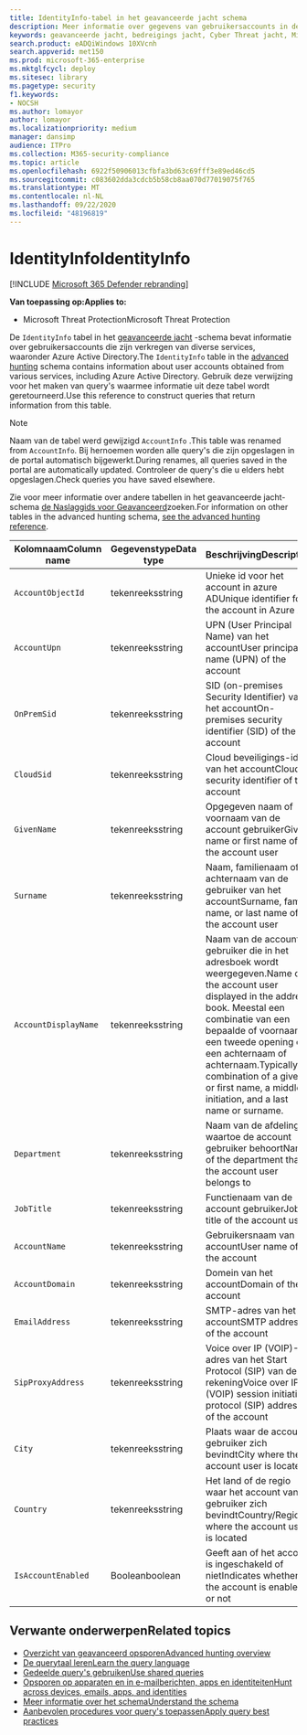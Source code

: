```yaml
---
title: IdentityInfo-tabel in het geavanceerde jacht schema
description: Meer informatie over gegevens van gebruikersaccounts in de tabel IdentityInfo van het schema geavanceerde jacht
keywords: geavanceerde jacht, bedreigings jacht, Cyber Threat jacht, Microsoft Threat Protection, Microsoft 365, MTP, m365, Search, query, Telemetry, schema naslag, kusto, tabel, kolom, gegevenstype, beschrijving, AccountInfo, IdentityInfo, account
search.product: eADQiWindows 10XVcnh
search.appverid: met150
ms.prod: microsoft-365-enterprise
ms.mktglfcycl: deploy
ms.sitesec: library
ms.pagetype: security
f1.keywords:
- NOCSH
ms.author: lomayor
author: lomayor
ms.localizationpriority: medium
manager: dansimp
audience: ITPro
ms.collection: M365-security-compliance
ms.topic: article
ms.openlocfilehash: 6922f50906013cfbfa3bd63c69fff3e89ed46cd5
ms.sourcegitcommit: c083602dda3cdcb5b58cb8aa070d77019075f765
ms.translationtype: MT
ms.contentlocale: nl-NL
ms.lasthandoff: 09/22/2020
ms.locfileid: "48196819"
---
```

# <a name="identityinfo"></a><span data-ttu-id="9a699-104">IdentityInfo</span><span class="sxs-lookup"><span data-stu-id="9a699-104">IdentityInfo</span></span>

[!INCLUDE [Microsoft 365 Defender rebranding](../includes/microsoft-defender.md)]


<span data-ttu-id="9a699-105">**Van toepassing op:**</span><span class="sxs-lookup"><span data-stu-id="9a699-105">**Applies to:**</span></span>
- <span data-ttu-id="9a699-106">Microsoft Threat Protection</span><span class="sxs-lookup"><span data-stu-id="9a699-106">Microsoft Threat Protection</span></span>

<span data-ttu-id="9a699-107">De `IdentityInfo` tabel in het [geavanceerde jacht](advanced-hunting-overview.md) -schema bevat informatie over gebruikersaccounts die zijn verkregen van diverse services, waaronder Azure Active Directory.</span><span class="sxs-lookup"><span data-stu-id="9a699-107">The `IdentityInfo` table in the [advanced hunting](advanced-hunting-overview.md) schema contains information about user accounts obtained from various services, including Azure Active Directory.</span></span> <span data-ttu-id="9a699-108">Gebruik deze verwijzing voor het maken van query's waarmee informatie uit deze tabel wordt geretourneerd.</span><span class="sxs-lookup"><span data-stu-id="9a699-108">Use this reference to construct queries that return information from this table.</span></span>

>[!NOTE]
><span data-ttu-id="9a699-109">Naam van de tabel werd gewijzigd `AccountInfo` .</span><span class="sxs-lookup"><span data-stu-id="9a699-109">This table was renamed from `AccountInfo`.</span></span> <span data-ttu-id="9a699-110">Bij hernoemen worden alle query's die zijn opgeslagen in de portal automatisch bijgewerkt.</span><span class="sxs-lookup"><span data-stu-id="9a699-110">During renames, all queries saved in the portal are automatically updated.</span></span> <span data-ttu-id="9a699-111">Controleer de query's die u elders hebt opgeslagen.</span><span class="sxs-lookup"><span data-stu-id="9a699-111">Check queries you have saved elsewhere.</span></span>

<span data-ttu-id="9a699-112">Zie voor meer informatie over andere tabellen in het geavanceerde jacht-schema [de Naslaggids voor Geavanceerd](advanced-hunting-schema-tables.md)zoeken.</span><span class="sxs-lookup"><span data-stu-id="9a699-112">For information on other tables in the advanced hunting schema, [see the advanced hunting reference](advanced-hunting-schema-tables.md).</span></span>

| <span data-ttu-id="9a699-113">Kolomnaam</span><span class="sxs-lookup"><span data-stu-id="9a699-113">Column name</span></span> | <span data-ttu-id="9a699-114">Gegevenstype</span><span class="sxs-lookup"><span data-stu-id="9a699-114">Data type</span></span> | <span data-ttu-id="9a699-115">Beschrijving</span><span class="sxs-lookup"><span data-stu-id="9a699-115">Description</span></span> |
|-------------|-----------|-------------|
| `AccountObjectId` | <span data-ttu-id="9a699-116">tekenreeks</span><span class="sxs-lookup"><span data-stu-id="9a699-116">string</span></span> | <span data-ttu-id="9a699-117">Unieke id voor het account in azure AD</span><span class="sxs-lookup"><span data-stu-id="9a699-117">Unique identifier for the account in Azure AD</span></span> |
| `AccountUpn` | <span data-ttu-id="9a699-118">tekenreeks</span><span class="sxs-lookup"><span data-stu-id="9a699-118">string</span></span> | <span data-ttu-id="9a699-119">UPN (User Principal Name) van het account</span><span class="sxs-lookup"><span data-stu-id="9a699-119">User principal name (UPN) of the account</span></span> |
| `OnPremSid` | <span data-ttu-id="9a699-120">tekenreeks</span><span class="sxs-lookup"><span data-stu-id="9a699-120">string</span></span> | <span data-ttu-id="9a699-121">SID (on-premises Security Identifier) van het account</span><span class="sxs-lookup"><span data-stu-id="9a699-121">On-premises security identifier (SID) of the account</span></span> |
| `CloudSid` | <span data-ttu-id="9a699-122">tekenreeks</span><span class="sxs-lookup"><span data-stu-id="9a699-122">string</span></span> | <span data-ttu-id="9a699-123">Cloud beveiligings-id van het account</span><span class="sxs-lookup"><span data-stu-id="9a699-123">Cloud security identifier of the account</span></span> |
| `GivenName` | <span data-ttu-id="9a699-124">tekenreeks</span><span class="sxs-lookup"><span data-stu-id="9a699-124">string</span></span> | <span data-ttu-id="9a699-125">Opgegeven naam of voornaam van de account gebruiker</span><span class="sxs-lookup"><span data-stu-id="9a699-125">Given name or first name of the account user</span></span> |
| `Surname` | <span data-ttu-id="9a699-126">tekenreeks</span><span class="sxs-lookup"><span data-stu-id="9a699-126">string</span></span> | <span data-ttu-id="9a699-127">Naam, familienaam of achternaam van de gebruiker van het account</span><span class="sxs-lookup"><span data-stu-id="9a699-127">Surname, family name, or last name of the account user</span></span> |
| `AccountDisplayName` | <span data-ttu-id="9a699-128">tekenreeks</span><span class="sxs-lookup"><span data-stu-id="9a699-128">string</span></span> | <span data-ttu-id="9a699-129">Naam van de account gebruiker die in het adresboek wordt weergegeven.</span><span class="sxs-lookup"><span data-stu-id="9a699-129">Name of the account user displayed in the address book.</span></span> <span data-ttu-id="9a699-130">Meestal een combinatie van een bepaalde of voornaam, een tweede opening en een achternaam of achternaam.</span><span class="sxs-lookup"><span data-stu-id="9a699-130">Typically a combination of a given or first name, a middle initiation, and a last name or surname.</span></span> |
| `Department` | <span data-ttu-id="9a699-131">tekenreeks</span><span class="sxs-lookup"><span data-stu-id="9a699-131">string</span></span> | <span data-ttu-id="9a699-132">Naam van de afdeling waartoe de account gebruiker behoort</span><span class="sxs-lookup"><span data-stu-id="9a699-132">Name of the department that the account user belongs to</span></span> |
| `JobTitle` | <span data-ttu-id="9a699-133">tekenreeks</span><span class="sxs-lookup"><span data-stu-id="9a699-133">string</span></span> | <span data-ttu-id="9a699-134">Functienaam van de account gebruiker</span><span class="sxs-lookup"><span data-stu-id="9a699-134">Job title of the account user</span></span> |
| `AccountName` | <span data-ttu-id="9a699-135">tekenreeks</span><span class="sxs-lookup"><span data-stu-id="9a699-135">string</span></span> | <span data-ttu-id="9a699-136">Gebruikersnaam van het account</span><span class="sxs-lookup"><span data-stu-id="9a699-136">User name of the account</span></span> |
| `AccountDomain` | <span data-ttu-id="9a699-137">tekenreeks</span><span class="sxs-lookup"><span data-stu-id="9a699-137">string</span></span> | <span data-ttu-id="9a699-138">Domein van het account</span><span class="sxs-lookup"><span data-stu-id="9a699-138">Domain of the account</span></span> |
| `EmailAddress` | <span data-ttu-id="9a699-139">tekenreeks</span><span class="sxs-lookup"><span data-stu-id="9a699-139">string</span></span> | <span data-ttu-id="9a699-140">SMTP-adres van het account</span><span class="sxs-lookup"><span data-stu-id="9a699-140">SMTP address of the account</span></span> |
| `SipProxyAddress` | <span data-ttu-id="9a699-141">tekenreeks</span><span class="sxs-lookup"><span data-stu-id="9a699-141">string</span></span> | <span data-ttu-id="9a699-142">Voice over IP (VOIP)-adres van het Start Protocol (SIP) van de rekening</span><span class="sxs-lookup"><span data-stu-id="9a699-142">Voice over IP (VOIP) session initiation protocol (SIP) address of the account</span></span> |
| `City` | <span data-ttu-id="9a699-143">tekenreeks</span><span class="sxs-lookup"><span data-stu-id="9a699-143">string</span></span> | <span data-ttu-id="9a699-144">Plaats waar de account gebruiker zich bevindt</span><span class="sxs-lookup"><span data-stu-id="9a699-144">City where the account user is located</span></span> |
| `Country` | <span data-ttu-id="9a699-145">tekenreeks</span><span class="sxs-lookup"><span data-stu-id="9a699-145">string</span></span> | <span data-ttu-id="9a699-146">Het land of de regio waar het account van de gebruiker zich bevindt</span><span class="sxs-lookup"><span data-stu-id="9a699-146">Country/Region where the account user is located</span></span> |
| `IsAccountEnabled` | <span data-ttu-id="9a699-147">Boolean</span><span class="sxs-lookup"><span data-stu-id="9a699-147">boolean</span></span> | <span data-ttu-id="9a699-148">Geeft aan of het account is ingeschakeld of niet</span><span class="sxs-lookup"><span data-stu-id="9a699-148">Indicates whether the account is enabled or not</span></span> |

## <a name="related-topics"></a><span data-ttu-id="9a699-149">Verwante onderwerpen</span><span class="sxs-lookup"><span data-stu-id="9a699-149">Related topics</span></span>
- [<span data-ttu-id="9a699-150">Overzicht van geavanceerd opsporen</span><span class="sxs-lookup"><span data-stu-id="9a699-150">Advanced hunting overview</span></span>](advanced-hunting-overview.md)
- [<span data-ttu-id="9a699-151">De querytaal leren</span><span class="sxs-lookup"><span data-stu-id="9a699-151">Learn the query language</span></span>](advanced-hunting-query-language.md)
- [<span data-ttu-id="9a699-152">Gedeelde query's gebruiken</span><span class="sxs-lookup"><span data-stu-id="9a699-152">Use shared queries</span></span>](advanced-hunting-shared-queries.md)
- [<span data-ttu-id="9a699-153">Opsporen op apparaten en in e-mailberichten, apps en identiteiten</span><span class="sxs-lookup"><span data-stu-id="9a699-153">Hunt across devices, emails, apps, and identities</span></span>](advanced-hunting-query-emails-devices.md)
- [<span data-ttu-id="9a699-154">Meer informatie over het schema</span><span class="sxs-lookup"><span data-stu-id="9a699-154">Understand the schema</span></span>](advanced-hunting-schema-tables.md)
- [<span data-ttu-id="9a699-155">Aanbevolen procedures voor query's toepassen</span><span class="sxs-lookup"><span data-stu-id="9a699-155">Apply query best practices</span></span>](advanced-hunting-best-practices.md)
